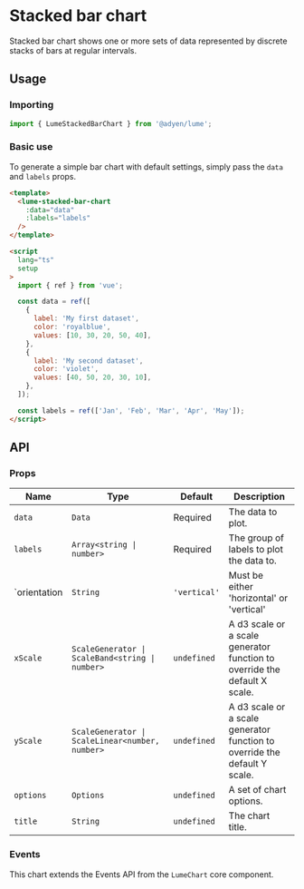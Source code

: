 # Stacked bar chart

Stacked bar chart shows one or more sets of data represented by discrete stacks of bars at regular intervals.

## Usage

### Importing

```ts
import { LumeStackedBarChart } from '@adyen/lume';
```

### Basic use

To generate a simple bar chart with default settings, simply pass the `data` and `labels` props.

```html
<template>
  <lume-stacked-bar-chart
    :data="data"
    :labels="labels"
  />
</template>

<script
  lang="ts"
  setup
>
  import { ref } from 'vue';

  const data = ref([
    {
      label: 'My first dataset',
      color: 'royalblue',
      values: [10, 30, 20, 50, 40],
    },
    {
      label: 'My second dataset',
      color: 'violet',
      values: [40, 50, 20, 30, 10],
    },
  ]);

  const labels = ref(['Jan', 'Feb', 'Mar', 'Apr', 'May']);
</script>
```

## API

### Props

| Name         | Type                                            | Default      | Description                                                               |
| ------------ | ----------------------------------------------- | ------------ | ------------------------------------------------------------------------- |
| `data`       | `Data`                                          | Required     | The data to plot.                                                         |
| `labels`     | `Array<string \| number>`                       | Required     | The group of labels to plot the data to.                                  |
| `orientation | `String`                                        | `'vertical'` | Must be either 'horizontal' or 'vertical'                                 |
| `xScale`     | `ScaleGenerator \| ScaleBand<string \| number>` | `undefined`  | A d3 scale or a scale generator function to override the default X scale. |
| `yScale`     | `ScaleGenerator \| ScaleLinear<number, number>` | `undefined`  | A d3 scale or a scale generator function to override the default Y scale. |
| `options`    | `Options`                                       | `undefined`  | A set of chart options.                                                   |
| `title`      | `String`                                        | `undefined`  | The chart title.                                                          |

### Events

This chart extends the Events API from the `LumeChart` core component.
